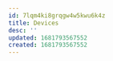 ```yaml
---
id: 7lqm4ki8grqgw4w5kwu6k4z
title: Devices
desc: ''
updated: 1681793567552
created: 1681793567552
---
```

